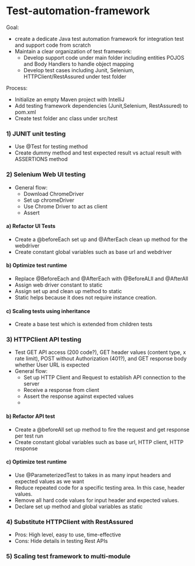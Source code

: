 # Test-automation-framework
Goal:
- create a dedicate Java test automation framework for integration test and support code from scratch
- Maintain a clear organization of test framework:
  - Develop support code under main folder including entities POJOS and Body Handlers to handle object mapping
  - Develop test cases including Junit, Selenium, HTTPClient/RestAssured under test folder

Process:
- Initialize an empty Maven project with IntelliJ
- Add testing framework dependencies (Junit,Selenium, RestAssured) to pom.xml
- Create test folder anc class under src/test

### 1) JUNIT unit testing
- Use @Test for testing method 
- Create dummy method and test expected result vs actual result with ASSERTIONS method

### 2) Selenium Web UI testing
- General flow:
  - Download ChromeDriver
  - Set up chromeDriver
  - Use Chrome Driver to act as client
  - Assert

#### a) Refactor UI Tests
- Create a @beforeEach set up and @AfterEach clean up method for the webdriver
- Create constant global variables such as base url and webdriver

#### b) Optimize test runtime
- Replace @BeforeEach and @AfterEach with @BeforeALll and @AfterAll
- Assign web driver constant to static
- Assign set up and clean up method to static
- Static helps because it does not require instance creation.

#### c) Scaling tests using inheritance
- Create a base test which is extended from children tests

### 3) HTTPClient API testing
- Test GET API access (200 code?), GET header values (content type, x rate limit), POST without Authorization (401?), and GET response body whether User URL is expected
- General flow:
  - Set up HTTP Client and Request to establish API connection to the server
  - Receive a response from client 
  - Assert the response against expected values
  - 
#### b) Refactor API test
- Create a @beforeAll set up method to fire the request and get response per test run
- Create constant global variables such as base url, HTTP client, HTTP response

#### c) Optimize test runtime
- Use @ParameterizedTest to takes in as many input headers and expected values as we want
- Reduce repeated code for a specific testing area. In this case, header values.
- Remove all hard code values for input header and expected values.
- Declare set up method and global variables as static

### 4) Substitute HTTPClient with RestAssured
- Pros: High level, easy to use, time-effective 
- Cons: Hide details in testing Rest APIs

### 5) Scaling test framework to multi-module
